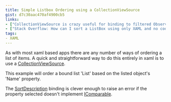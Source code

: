 ```yaml
---
title: Simple Listbox Ordering using a CollectionViewSource
gist: d7c30aac470af4900cb5
links:
- ["CollectionViewSource is crazy useful for binding to filtered Observable Collections on Windows Phone 8",http://www.hanselman.com/blog/collectionviewsource-is-crazy-useful-for-binding-to-filtered-observable-collections-on-windows-phone-8]
- ["Stack Overflow: How can I sort a ListBox using only XAML and no code-behind?",http://stackoverflow.com/questions/1280704/how-can-i-sort-a-listbox-using-only-xaml-and-no-code-behind)
tags: 
- XAML
---
```

As with most xaml based apps there are any number of ways of ordering a list of items. A quick and straightforward way to do this entirely in xaml is to use a [CollectionViewSource](https://msdn.microsoft.com/en-us/library/system.windows.data.collectionviewsource(v=vs.110).aspx).

This example will order a bound list 'List' based on the listed object's 'Name' property. 

The [SortDescription](https://msdn.microsoft.com/en-us/library/system.componentmodel.sortdescription(v=vs.110).aspx) binding is clever enough to raise an error if the property selected doesn't implement [IComparable](https://msdn.microsoft.com/en-us/library/system.icomparable(v=vs.110).aspx).
